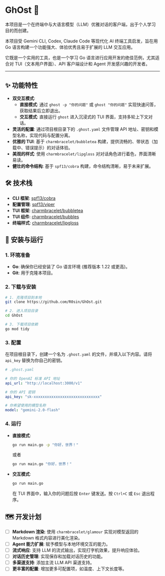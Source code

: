 # GhOst 👻

本项目是一个在终端中与大语言模型（LLM）优雅对话的客户端，出于个人学习目的而创建。

本项目受 Gemini CLI, Codex, Claude Code 等现代化 AI 终端工具启发，旨在用 Go 语言构建一个功能强大、体验优秀且易于扩展的 LLM 交互应用。

它既是一个实用的工具，也是一个学习 Go 语言进行应用开发的绝佳范例，尤其适合对 TUI（文本用户界面）、API 客户端设计和 Agent 开发感兴趣的开发者。

---

## ✨ 功能特性

- **双交互模式**:
  - **直接模式**: 通过 `ghost -p "你的问题"` 或 `ghost "你的问题"` 实现快速问答，获取结果后立即退出。
  - **交互模式**: 直接运行 `ghost` 进入沉浸式的 TUI 界面，支持多轮上下文对话。
- **灵活的配置**: 通过项目根目录下的 `.ghost.yaml` 文件管理 API 地址、密钥和模型名称，实现代码与配置分离。
- **优雅的 TUI**: 基于 `charmbracelet/bubbletea` 构建，提供流畅的、带状态（加载中、错误提示）的对话体验。
- **美观的样式**: 使用 `charmbracelet/lipgloss` 对对话角色进行着色，界面清晰易读。
- **健壮的命令结构**: 基于 `spf13/cobra` 构建，命令结构清晰，易于未来扩展。

## 🛠️ 技术栈

- **CLI 框架**: [spf13/cobra](https://github.com/spf13/cobra)
- **配置管理**: [spf13/viper](https://github.com/spf13/viper)
- **TUI 框架**: [charmbracelet/bubbletea](https://github.com/charmbracelet/bubbletea)
- **TUI 组件**: [charmbracelet/bubbles](https://github.com/charmbracelet/bubbles)
- **终端样式**: [charmbracelet/lipgloss](https://github.com/charmbracelet/lipgloss)

## 🚀 安装与运行

### 1. 环境准备

- **Go**: 确保你已经安装了 Go 语言环境 (推荐版本 1.22 或更高)。
- **Git**: 用于克隆本项目。

### 2. 下载与安装

```bash
# 1. 克隆项目到本地
git clone https://github.com/R0sin/GhOst.git

# 2. 进入项目目录
cd GhOst

# 3. 下载项目依赖
go mod tidy
```

### 3. 配置

在项目根目录下，创建一个名为 `.ghost.yaml` 的文件，并填入以下内容。请将 `api_key` 替换为你自己的密钥。

```yaml
# .ghost.yaml

# 你的 OpenAI 标准 API 地址
api_url: "http://localhost:3000/v1"

# 你的 API 密钥
api_key: "sk-xxxxxxxxxxxxxxxxxxxxxxxxxxxxxx"

# 你希望使用的模型名称
model: "gemini-2.0-flash"
```

### 4. 运行

- **直接模式**:

  ```bash
  go run main.go -p "你好，世界！"
  ```

  或者

  ```bash
  go run main.go "你好，世界！"
  ```

- **交互模式**:

  ```bash
  go run main.go
  ```

  在 TUI 界面中，输入你的问题后按 `Enter` 键发送。按 `Ctrl+C` 或 `Esc` 退出程序。

## 🗺️ 开发计划

- [ ] **Markdown 渲染**: 使用 `charmbracelet/glamour` 实现对模型返回的 Markdown 格式内容进行美化渲染。
- [ ] **Agent 能力扩展**: 赋予模型与本地环境交互的能力。
- [ ] **流式响应**: 支持 LLM 的流式输出，实现打字机效果，提升响应体验。
- [ ] **对话历史管理**: 实现保存和加载对话历史的功能。
- [ ] **多渠道支持**: 添加主流 LLM API 渠道支持。
- [ ] **更丰富的配置**: 增加更多可配置项，如温度、上下文长度等。
